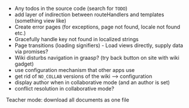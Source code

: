 - Any todos in the source code (search for `TODO`)
- add layer of indirection between routeHandlers and templates (something view
  like)
- Create error pages (for exceptions, page not found, locale not found etc.)
- Gracefully handle key not found in localized strings
- Page transitions (loading signifiers) - Load views directly, supply data via
  promises?
- Wiki disturbs navigation in graasp? (try back button on site with wiki gadget)
- use configuration mechanism that other apps use
- get rid of `NO_COLLAB` versions of the wiki --> configuration
- display author when in collaborative mode (and an author is set)
- conflict resolution in collaborative mode?

Teacher mode: download all documents as one file
